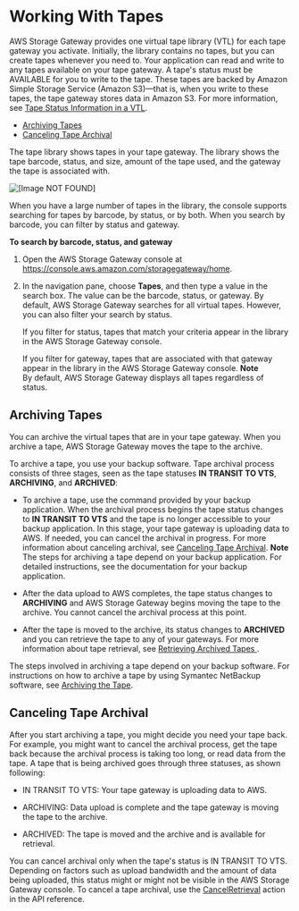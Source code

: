 # Working With Tapes<a name="managing-virtual-tapes-vtl"></a>

AWS Storage Gateway provides one virtual tape library \(VTL\) for each tape gateway you activate\. Initially, the library contains no tapes, but you can create tapes whenever you need to\. Your application can read and write to any tapes available on your tape gateway\. A tape's status must be AVAILABLE for you to write to the tape\. These tapes are backed by Amazon Simple Storage Service \(Amazon S3\)—that is, when you write to these tapes, the tape gateway stores data in Amazon S3\. For more information, see [Tape Status Information in a VTL](managing-gateway-vtl.md#tape-status)\.


+ [Archiving Tapes](#main-archiving-tapes-managing-vtl)
+ [Canceling Tape Archival](#main-canceling-archival-vtl)

The tape library shows tapes in your tape gateway\. The library shows the tape barcode, status, and size, amount of the tape used, and the gateway the tape is associated with\. 

![\[Image NOT FOUND\]](http://docs.aws.amazon.com/storagegateway/latest/userguide/images/created-tapes.png)

When you have a large number of tapes in the library, the console supports searching for tapes by barcode, by status, or by both\. When you search by barcode, you can filter by status and gateway\.

**To search by barcode, status, and gateway**

1. Open the AWS Storage Gateway console at [https://console\.aws\.amazon\.com/storagegateway/home](https://console.aws.amazon.com/storagegateway/)\.

1. In the navigation pane, choose **Tapes**, and then type a value in the search box\. The value can be the barcode, status, or gateway\. By default, AWS Storage Gateway searches for all virtual tapes\. However, you can also filter your search by status\.

   If you filter for status, tapes that match your criteria appear in the library in the AWS Storage Gateway console\.

   If you filter for gateway, tapes that are associated with that gateway appear in the library in the AWS Storage Gateway console\.
**Note**  
By default, AWS Storage Gateway displays all tapes regardless of status\.

## Archiving Tapes<a name="main-archiving-tapes-managing-vtl"></a>

You can archive the virtual tapes that are in your tape gateway\. When you archive a tape, AWS Storage Gateway moves the tape to the archive\.

To archive a tape, you use your backup software\. Tape archival process consists of three stages, seen as the tape statuses **IN TRANSIT TO VTS**, **ARCHIVING**, and **ARCHIVED**: 

+ To archive a tape, use the command provided by your backup application\. When the archival process begins the tape status changes to **IN TRANSIT TO VTS** and the tape is no longer accessible to your backup application\. In this stage, your tape gateway is uploading data to AWS\. If needed, you can cancel the archival in progress\. For more information about canceling archival, see [Canceling Tape Archival](#main-canceling-archival-vtl)\. 
**Note**  
The steps for archiving a tape depend on your backup application\. For detailed instructions, see the documentation for your backup application\.

+  After the data upload to AWS completes, the tape status changes to **ARCHIVING** and AWS Storage Gateway begins moving the tape to the archive\. You cannot cancel the archival process at this point\. 

+ After the tape is moved to the archive, its status changes to **ARCHIVED** and you can retrieve the tape to any of your gateways\. For more information about tape retrieval, see [Retrieving Archived Tapes ](managing-gateway-vtl.md#retrieving-archived-tapes-vtl)\. 

The steps involved in archiving a tape depend on your backup software\. For instructions on how to archive a tape by using Symantec NetBackup software, see [Archiving the Tape](backup_netbackup-vtl.md#GettingStarted-archiving-tapes-vtl)\.

## Canceling Tape Archival<a name="main-canceling-archival-vtl"></a>

 After you start archiving a tape, you might decide you need your tape back\. For example, you might want to cancel the archival process, get the tape back because the archival process is taking too long, or read data from the tape\. A tape that is being archived goes through three statuses, as shown following:

+ IN TRANSIT TO VTS: Your tape gateway is uploading data to AWS\. 

+ ARCHIVING: Data upload is complete and the tape gateway is moving the tape to the archive\.

+ ARCHIVED: The tape is moved and the archive and is available for retrieval\.

You can cancel archival only when the tape's status is IN TRANSIT TO VTS\. Depending on factors such as upload bandwidth and the amount of data being uploaded, this status might or might not be visible in the AWS Storage Gateway console\. To cancel a tape archival, use the [CancelRetrieval](http://docs.aws.amazon.com/storagegateway/latest/APIReference//API_CancelRetrieval.html) action in the API reference\. 